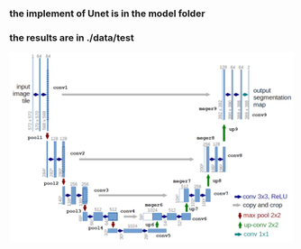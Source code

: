 ### the implement of Unet is in the model folder

### the results are in ./data/test

![](./unet.jpg)  
